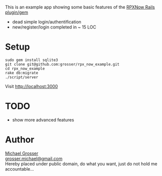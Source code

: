This is an example app showing some basic features of the [RPXNow Rails plugin/gem](http://github.com/grosser/rpx_now)

 - dead simple login/authentification
 - new/register/login completed in ~ 15 LOC

Setup
=====
    sudo gem install sqlite3
    git clone git@github.com:grosser/rpx_now_example.git
    cd rpx_now_example
    rake db:migrate
    ./script/server

Visit [http://localhost:3000](http://localhost:3000)

TODO
====
 - show more advanced features

Author
======
[Michael Grosser](http://pragmatig.wordpress.com)  
grosser.michael@gmail.com  
Hereby placed under public domain, do what you want, just do not hold me accountable...